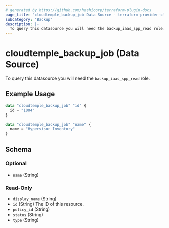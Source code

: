 ```yaml
---
# generated by https://github.com/hashicorp/terraform-plugin-docs
page_title: "cloudtemple_backup_job Data Source - terraform-provider-cloudtemple"
subcategory: "Backup"
description: |-
  To query this datasource you will need the backup_iaas_spp_read role.
---
```


# cloudtemple_backup_job (Data Source)

To query this datasource you will need the `backup_iaas_spp_read` role.

## Example Usage

```terraform
data "cloudtemple_backup_job" "id" {
  id = "1004"
}

data "cloudtemple_backup_job" "name" {
  name = "Hypervisor Inventory"
}
```

<!-- schema generated by tfplugindocs -->
## Schema

### Optional

- `name` (String)

### Read-Only

- `display_name` (String)
- `id` (String) The ID of this resource.
- `policy_id` (String)
- `status` (String)
- `type` (String)


